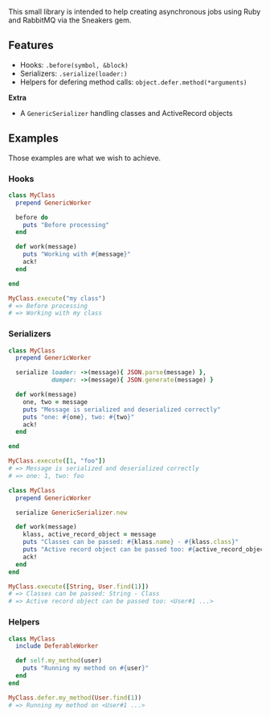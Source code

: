 This small library is intended to help creating asynchronous jobs
using Ruby and RabbitMQ via the Sneakers gem.

## Features

- Hooks: `.before(symbol, &block)`
- Serializers: `.serialize(loader:)`
- Helpers for defering method calls: `object.defer.method(*arguments)`

**Extra**

- A `GenericSerializer` handling classes and ActiveRecord objects

## Examples

Those examples are what we wish to achieve.

### Hooks

``` ruby
class MyClass
  prepend GenericWorker

  before do
    puts "Before processing"
  end

  def work(message)
    puts "Working with #{message}"
    ack!
  end

end

MyClass.execute("my class")
# => Before processing
# => Working with my class
```

### Serializers

``` ruby
class MyClass
  prepend GenericWorker

  serialize loader: ->(message){ JSON.parse(message) },
            dumper: ->(message){ JSON.generate(message) }

  def work(message)
    one, two = message
    puts "Message is serialized and deserialized correctly"
    puts "one: #{one}, two: #{two}"
    ack!
  end

end

MyClass.execute([1, "foo"])
# => Message is serialized and deserialized correctly
# => one: 1, two: foo
```

``` ruby
class MyClass
  prepend GenericWorker

  serialize GenericSerializer.new

  def work(message)
    klass, active_record_object = message
    puts "Classes can be passed: #{klass.name} - #{klass.class}"
    puts "Active record object can be passed too: #{active_record_object}"
    ack!
  end
end

MyClass.execute([String, User.find(1)])
# => Classes can be passed: String - Class
# => Active record object can be passed too: <User#1 ...>
```

### Helpers

``` ruby
class MyClass
  include DeferableWorker

  def self.my_method(user)
    puts "Running my method on #{user}"
  end
end

MyClass.defer.my_method(User.find(1))
# => Running my method on <User#1 ...>
```
